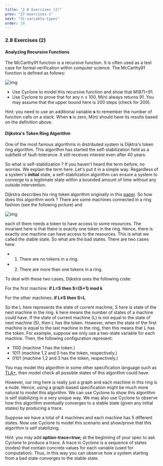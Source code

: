 ```yaml
---
title: "2.8 Exercises (2)"
prev: "27-exercises-1"
next: "31-variable-types"
order: 19
---
```


### 2.8 Exercises (2)

#### Analyzing Recursive Functions

The McCarthy91 function is a recursive function. It is often used as a test case for formal verification within computer science. The McCarthy91 function is defined as follows:

![img](https://classicwuhao.github.io/cyclone_tutorial/chapter2/mccarthy91.svg)



- Use Cyclone to model this recursive function and show that M(87)=91.
- Use Cyclone to prove that for any n ≤ 100, M(n) always returns 91. You may assume that the upper bound here is 200 steps (check for 200).

Hint: you need to use an additional variable **s** to remember the number of function calls on a stack. When **s** is zero, M(n) should have its results based on the definition above.

#### Dijkstra's Token Ring Algorithm

One of the most famous algorithms in distributed system is Dijktra's token ring algorithm. This algorithm has started the self-stabilization field as a subfield of fault-tolerance. It still receives interest even after 40 years.

So what is self-stabilization ? If you haven't heard the term before, no worries. We explain the term here. Let's put it in a simple way. Regardless of a system's **initial** state, a self-stabilization algorithm can ensure a system to converge to a legitimate state within a bounded amount of time without any outside intervention.

Dijkstra describes his ring token algorithm originally in this [paper](https://www.cs.utexas.edu/users/EWD/ewd04xx/EWD426.PDF). So how does this algorithm work ? There are some machines connected in a ring fashion (see the following picture) and

![img](https://classicwuhao.github.io/cyclone_tutorial/chapter2/ring.png)

each of them needs a token to have access to some resources. The invariant here is that there is exactly one token in the ring. Hence, there is exactly one machine can have access to the resources. This is what we called the stable state. So what are the bad states. There are two cases here:

- 1. There are no tokens in a ring.
- 2. There are more than one tokens in a ring.

To deal with these two cases, Dijkstra uses the following code:

For the first machine: **if L=S then S=(S+1) mod k**

For the other machines: **if L≠S then S=L**

So the L here represents the state of current machine, S here is state of the next machine in the ring. k here means the number of states of a machine could have. If the state of current machine (L) is not equal to the state of next machine (S), then L has the token. However, when the state of the first machine is equal to the last machine in the ring, then this means that L has the token. For example, suppose we only use a two-state variable for each machine. Then, the following configuration represent:

- 1100 (machine 1 has the token.)
- 1011 (machine 1,2 and 0 has the token, respectively.)
- 0101 (machine 1,2 and 3 has the token, respectively.)

You may model this algorithm in some other specification language such as [TLA+](http://lamport.azurewebsites.net/tla/tla.html), then model check all possible states of this algorithm could have.

However, our ring here is really just a graph and each machine in this ring is a node. Hence, using a graph-based specification might be much more natural to model this algorithm. We can use Cyclone to show this algorithm is self stabilizing in a very unique way. We may also use Cyclone to observe how this algorithm eventually converges to a stable state (given any initial states) by producing a trace.

Suppose we have a total of 4 machines and each machine has 5 different states. Now use Cyclone to model this scenario and show/prove that this algorithm is self stabilizing.

Hint: you may add **option-trace=true;** at the beginning of your spec to ask Cyclone to produce a trace. A trace in Cyclone is a sequence of states (nodes) that contain concrete values for each variable (used for computation). Thus, in this way you can observe how a system starting from a bad state converges to the stable state.